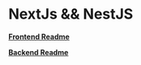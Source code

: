 # NextJs && NestJS

**[Frontend Readme](/frontend01/README.md)**

**[Backend Readme](/backend01/README.md)**
